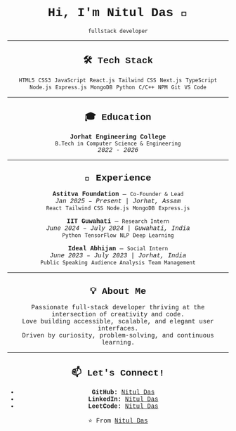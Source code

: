 <div style="font-family: 'Courier New', monospace; text-align: center;">

# Hi, I'm Nitul Das 👋  
`fullstack developer`

---

## 🛠️ Tech Stack

`HTML5` `CSS3` `JavaScript` `React.js` `Tailwind CSS` `Next.js` `TypeScript`  
`Node.js` `Express.js` `MongoDB` `Python` `C/C++` `NPM` `Git` `VS Code`

---

## 🎓 Education  
**Jorhat Engineering College**  
`B.Tech in Computer Science & Engineering`  
*2022 - 2026*

---

## 💼 Experience

**Astitva Foundation** — `Co-Founder & Lead`  
*Jan 2025 – Present | Jorhat, Assam*  
`React` `Tailwind CSS` `Node.js` `MongoDB` `Express.js`

**IIT Guwahati** — `Research Intern`  
*June 2024 – July 2024 | Guwahati, India*  
`Python` `TensorFlow` `NLP` `Deep Learning`

**Ideal Abhijan** — `Social Intern`  
*June 2023 – July 2023 | Jorhat, India*  
`Public Speaking` `Audience Analysis` `Team Management`

---

## 💡 About Me

Passionate full-stack developer thriving at the intersection of creativity and code.  
Love building accessible, scalable, and elegant user interfaces.  
Driven by curiosity, problem-solving, and continuous learning.

---

## 📫 Let's Connect!  
- **GitHub:** [Nitul Das](https://github.com/nitul8)  
- **LinkedIn:** [Nitul Das](https://www.linkedin.com/in/nituldas/)
- **LeetCode:** [Nitul Das](https://leetcode.com/u/ndas6732/)  

⭐️ From [Nitul Das](https://github.com/nitul8)

</div>

